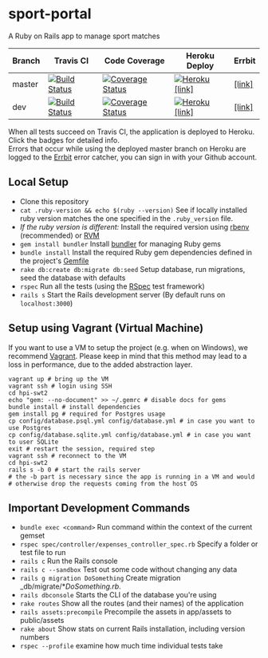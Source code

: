 # sport-portal

A Ruby on Rails app to manage sport matches

Branch | Travis CI  | Code Coverage | Heroku Deploy | Errbit
------ | ---------- | ------------- | ------------- | ------
master  |[![Build Status](https://travis-ci.org/hpi-swt2/sport-portal.svg?branch=master)](https://travis-ci.org/hpi-swt2/sport-portal) | [![Coverage Status](https://coveralls.io/repos/github/hpi-swt2/sport-portal/badge.svg?branch=master)](https://coveralls.io/github/hpi-swt2/sport-portal?branch=master) | [![Heroku](https://heroku-badge.herokuapp.com/?app=sport-portal)](http://sport-portal.herokuapp.com/) [[link]](http://sport-portal.herokuapp.com/) | [[link]](http://swt2-errbit-2017.herokuapp.com/) |
dev  |[![Build Status](https://travis-ci.org/hpi-swt2/sport-portal.svg?branch=dev)](https://travis-ci.org/hpi-swt2/sport-portal/branches) | [![Coverage Status](https://coveralls.io/repos/github/hpi-swt2/sport-portal/badge.svg?branch=dev)](https://coveralls.io/github/hpi-swt2/sport-portal?branch=dev) | [![Heroku](https://heroku-badge.herokuapp.com/?app=sport-portal-dev)](https://sport-portal-dev.herokuapp.com/) [[link]](https://sport-portal-dev.herokuapp.com/) | [[link]](http://swt2-errbit-2017.herokuapp.com/) |

When all tests succeed on Travis CI, the application is deployed to Heroku. Click the badges for detailed info. <br>
Errors that occur while using the deployed master branch on Heroku are logged to the [Errbit](http://swt2-errbit-2017.herokuapp.com/) error catcher, you can sign in with your Github account.

## Local Setup

* Clone this repository
* `cat .ruby-version && echo $(ruby --version)` See if locally installed ruby version matches the one specified in the `.ruby_version` file. 
* _If the ruby version is different:_ Install the required version using [rbenv](https://github.com/rbenv/rbenv#installation) (recommended) or [RVM](https://rvm.io/rvm/install)
* `gem install bundler` Install [bundler](http://bundler.io/) for managing Ruby gems 
* `bundle install` Install the required Ruby gem dependencies defined in the project's [Gemfile](http://bundler.io/gemfile.html)
* `rake db:create db:migrate db:seed` Setup database, run migrations, seed the database with defaults
* `rspec` Run all the tests (using the [RSpec](http://rspec.info/) test framework)
* `rails s` Start the Rails development server (By default runs on `localhost:3000`)

## Setup using Vagrant (Virtual Machine)

If you want to use a VM to setup the project (e.g. when on Windows), we recommend [Vagrant](https://www.vagrantup.com/).
Please keep in mind that this method may lead to a loss in performance, due to the added abstraction layer.

```
vagrant up # bring up the VM
vagrant ssh # login using SSH
cd hpi-swt2
echo "gem: --no-document" >> ~/.gemrc # disable docs for gems
bundle install # install dependencies
gem install pg # required for Postgres usage
cp config/database.psql.yml config/database.yml # in case you want to use Postgres
cp config/database.sqlite.yml config/database.yml # in case you want to user SQLite
exit # restart the session, required step
vagrant ssh # reconnect to the VM
cd hpi-swt2
rails s -b 0 # start the rails server
# the -b part is necessary since the app is running in a VM and would
# otherwise drop the requests coming from the host OS
```

## Important Development Commands
* `bundle exec <command>` Run command within the context of the current gemset
* `rspec spec/controller/expenses_controller_spec.rb` Specify a folder or test file to run
* `rails c` Run the Rails console
* `rails c --sandbox` Test out some code without changing any data
* `rails g migration DoSomething` Create migration _db/migrate/*_DoSomething.rb_.
* `rails dbconsole` Starts the CLI of the database you're using
* `rake routes` Show all the routes (and their names) of the application
* `rails assets:precompile` Precompile the assets in app/assets to public/assets
* `rake about` Show stats on current Rails installation, including version numbers
* `rspec --profile` examine how much time individual tests take
